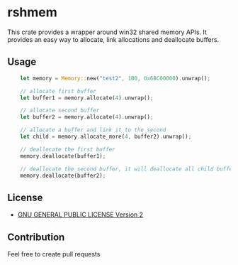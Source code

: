 # rshmem

This crate provides a wrapper around win32 shared memory APIs. It provides an easy way to allocate, link allocations and deallocate buffers.

## Usage

```rust
    let memory = Memory::new("test2", 100, 0x6BC00000).unwrap();

    // allocate first buffer
    let buffer1 = memory.allocate(4).unwrap();

    // allocate second buffer
    let buffer2 = memory.allocate(4).unwrap();

    // allocate a buffer and link it to the second
    let child = memory.allocate_more(4, buffer2).unwrap();

    // deallocate the first buffer
    memory.deallocate(buffer1);

    // deallocate the second buffer, it will deallocate all child buffers
    memory.deallocate(buffer2);

```

## License

* [GNU GENERAL PUBLIC LICENSE Version 2](https://www.gnu.org/licenses/old-licenses/gpl-2.0.en.html)

## Contribution

Feel free to create pull requests
